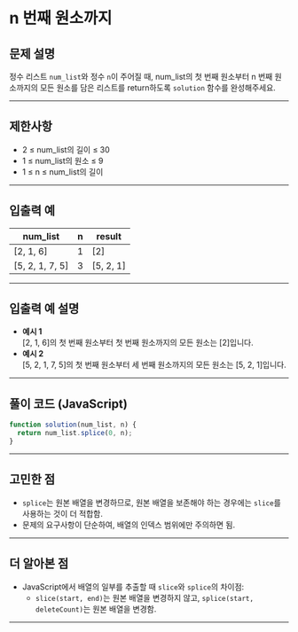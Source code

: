 # n 번째 원소까지

## 문제 설명

정수 리스트 `num_list`와 정수 `n`이 주어질 때, num_list의 첫 번째 원소부터 n 번째 원소까지의 모든 원소를 담은 리스트를 return하도록 `solution` 함수를 완성해주세요.

---

## 제한사항

- 2 ≤ num_list의 길이 ≤ 30
- 1 ≤ num_list의 원소 ≤ 9
- 1 ≤ n ≤ num_list의 길이

---

## 입출력 예

| num_list        | n   | result    |
| --------------- | --- | --------- |
| [2, 1, 6]       | 1   | [2]       |
| [5, 2, 1, 7, 5] | 3   | [5, 2, 1] |

---

## 입출력 예 설명

- **예시 1**  
  [2, 1, 6]의 첫 번째 원소부터 첫 번째 원소까지의 모든 원소는 [2]입니다.
- **예시 2**  
  [5, 2, 1, 7, 5]의 첫 번째 원소부터 세 번째 원소까지의 모든 원소는 [5, 2, 1]입니다.

---

## 풀이 코드 (JavaScript)

```javascript
function solution(num_list, n) {
  return num_list.splice(0, n);
}
```

---

## 고민한 점

- `splice`는 원본 배열을 변경하므로, 원본 배열을 보존해야 하는 경우에는 `slice`를 사용하는 것이 더 적합함.
- 문제의 요구사항이 단순하여, 배열의 인덱스 범위에만 주의하면 됨.

---

## 더 알아본 점

- JavaScript에서 배열의 일부를 추출할 때 `slice`와 `splice`의 차이점:
  - `slice(start, end)`는 원본 배열을 변경하지 않고, `splice(start, deleteCount)`는 원본 배열을 변경함.

---
